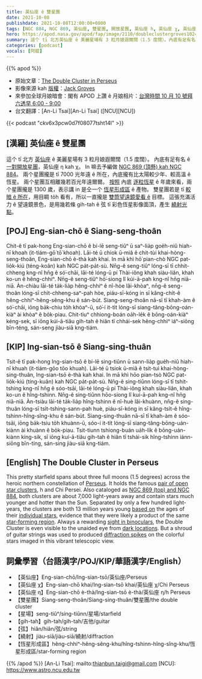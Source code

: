 ```yaml
---
title: 英仙座 ê 雙星團
date: 2021-10-08
publishdate: 2021-10-08T12:00:00+0800
tags: [NGC 884, NGC 869, 英仙座, 雙星團, 開放星團, 英仙座 h, 英仙座 χ, 英仙座 Chi, 英仙座 η, 繞射, 恆星形成區]
hero: https://apod.nasa.gov/apod/fap/image/2110/doubleclustergroves1024.jpg
summary: 這个 tī 北方英仙座 ê 美麗星場有 3 粒月娘遐爾闊（1.5 度闊）。內底有足有名 ê 開放星團，英仙座 η kah χ。
categories: [podcast]
vocals: [阿錕]
---
```


{{% apod %}}

- 原始文章：[The Double Cluster in Perseus](https://apod.nasa.gov/apod/ap211008.html)
- 影像來源 kah [版權][copyright]：[Jack Groves](https://www.instagram.com/astrojackmn)
- 來參加全球月娘暗會：閣有 APOD 上讚 ê 月娘相片：[台灣時間 10 月 10 號拜六透早 6:00 - 9:00](https://nightsky.jpl.nasa.gov/event-view.cfm?Event_ID=117247)
- 台文翻譯：[An-Li Tsai][An-Li Tsai] ([NCU][NCU])

{{< podcast "ckv6x3pcw0d7f08077tsht14l" >}}

## [漢羅] 英仙座 ê 雙星團
這个 tī 北方 [英仙座][Perseus] ê 美麗星場有 3 粒月娘遐爾闊（1.5 度闊）。
內底有足有名 ê [一對開放星團][pair of open star clusters]，英仙座 η kah χ。
In 嘛去予編做 [NGC 869 (頂懸) kah NGC 884][NGC 869 (top) and NGC 884]。
兩个星團攏是 tī 7000 光年遠 ê 所在，內底攏有比太陽較少年、較高溫 ê 恆星。
兩个星團互相離幾若百光年遠爾爾。
[按照][based on] 內底 [逐粒恆星][individual stars] ê 年歲來看，兩个星團攏是 1300 歲，表示講 in 是仝一个 [恆星形成區][star-forming region] ê 產物。
雙星團若是 tī [較暗 ê 所在][dark locations]，用目睭 to̍h 看有，所以一直攏是 [雙筒望遠鏡愛看 ê][sight in binoculars] 目標。
這張充滿活力 ê 望遠鏡景色，是用幾若條 gih-tah ê 弦 tī 彩色恆星影像面頂，產生 [繞射光點][diffraction spikes]。

## [POJ] Eng-sian-chō ê Siang-seng-thoân
Chit-ê tī pak-hong Eng-sian-chō ê bí-lē seng-tiûⁿ ū saⁿ-lia̍p goe̍h-niû hiah-nī khoah (it-tiám-gō͘ tō͘ khoah).
Lāi-té ū chiok ū-miâ ê chit-tùi khai-hòng-seng-thoân, Eng-sian-chō è-thà kah khai.
In mā khì hō͘ pian-chò NGC pat-lio̍k-kiú (téng-koân) kah NGC pa̍t-pa̍t-sù.
Nn̄g-ê seng-tiûⁿ lóng-sī tī chhit-chheng kng-nî hn̄g ê só͘-chāi, lāi-té lóng-ū pí Thài-iông khah siàu-liân, khah ko-un ê hêng-chhiⁿ.
Nn̄g-ê seng-tiûⁿ hō͘-siong lî kúi-ā-pah kng-nî hn̄g niā-niā.
Àn-chiàu lāi-té ta̍k-lia̍p hêng-chhiⁿ ê nî-hòe lâi-khòaⁿ, nn̄g-ê seng-thoân lóng-sī chi̍t-chheng-saⁿ-pah hòe, piáu-sī-kóng in sī kâng-chi̍t-ê hêng-chhiⁿ-hêng-sêng-khu ê sán-bu̍t.
Siang-seng-thoân nā-sī tī khah-àm ê só͘-chāi, iōng ba̍k-chiu to̍h khòaⁿ-ū, só͘-í it-ti̍t lóng-sī siang-tâng-bōng-oán-kiàⁿ ài khòaⁿ ê bo̍k-piau.
Chit-tiuⁿ chhiong-boán oa̍h-le̍k ê bōng-oán-kiàⁿ kéng-sek, sī iōng kúi-ā-tiâu gih-tah ê hiân tī chhái-sek hêng-chhiⁿ iáⁿ-siōng bīn-téng, sán-seng jiàu-siā kng-tiám.

## [KIP] Ing-sian-tsō ê Siang-sing-thuân
Tsit-ê tī pak-hong Ing-sian-tsō ê bí-lē sing-tiûnn ū sann-lia̍p gue̍h-niû hiah-nī khuah (it-tiám-gōo tōo khuah).
Lāi-té ū tsiok ū-miâ ê tsit-tuì khai-hòng-sing-thuân, Ing-sian-tsō è-thà kah khai.
In mā khì hōo pian-tsò NGC pat-lio̍k-kiú (tíng-kuân) kah NGC pa̍t-pa̍t-sù.
Nn̄g-ê sing-tiûnn lóng-sī tī tshit-tshing kng-nî hn̄g ê sóo-tsāi, lāi-té lóng-ū pí Thài-iông khah siàu-liân, khah ko-un ê hîng-tshinn.
Nn̄g-ê sing-tiûnn hōo-siong lî kuí-ā-pah kng-nî hn̄g niā-niā.
Àn-tsiàu lāi-té ta̍k-lia̍p hîng-tshinn ê nî-huè lâi-khuànn, nn̄g-ê sing-thuân lóng-sī tsi̍t-tshing-sann-pah huè, piáu-sī-kóng in sī kâng-tsi̍t-ê hîng-tshinn-hîng-sîng-khu ê sán-bu̍t.
Siang-sing-thuân nā-sī tī khah-àm ê sóo-tsāi, iōng ba̍k-tsiu to̍h khuànn-ū, sóo-í it-ti̍t lóng-sī siang-tâng-bōng-uán-kiànn ài khuànn ê bo̍k-piau.
Tsit-tiunn tshiong-buán ua̍h-li̍k ê bōng-uán-kiànn kíng-sik, sī iōng kuí-ā-tiâu gih-tah ê hiân tī tshái-sik hîng-tshinn iánn-siōng bīn-tíng, sán-sing jiàu-siā kng-tiám.

## [English] The Double Cluster in Perseus
This pretty starfield spans about three full moons (1.5 degrees) across the heroic northern constellation of [Perseus][Perseus].
It holds the famous [pair of open star clusters][pair of open star clusters], h and Chi Persei.
Also cataloged as [NGC 869 (top) and NGC 884][NGC 869 (top) and NGC 884], both clusters are about 7,000 light-years away and contain stars much younger and hotter than the Sun.
Separated by only a few hundred light-years, the clusters are both 13 million years young [based on][based on] the ages of their [individual stars][individual stars], evidence that they were likely a product of the same [star-forming region][star-forming region].
Always a rewarding [sight in binoculars][sight in binoculars], the Double Cluster is even visible to the unaided eye from [dark locations][dark locations].
But a shroud of guitar strings was used to produced [diffraction spikes][diffraction spikes] on the colorful stars imaged in this vibrant telescopic view.

## 詞彙學習（台語漢字/POJ/KIP/華語漢字/English）
- 【英仙座】Eng-sian-chō/Ing-sian-tsō/英仙座/Perseus
- 【英仙座 χ】Eng-sian-chō khai/Ing-sian-tsō khai/英仙座 χ/Chi Perseus
- 【英仙座 η】Eng-sian-chō è-thà/Ing-sian-tsō è-thà/英仙座 η/h Perseus
- 【雙星團】Siang-seng-thoân/Siang-sing-thuân/雙星團/the double cluster
- 【星場】seng-tiûⁿ/sing-tiûnn/星場/starfield
- 【gih-tah】gih-tah/gih-tah/吉他/guitar
- 【弦】hiân/hiân/弦/string
- 【繞射】jiàu-siā/jiàu-siā/繞射/diffraction
- 【恆星形成區】hêng-chhiⁿ-hêng-sêng-khu/hîng-tshinn-hîng-sîng-khu/恆星形成區/star-forming region


{{% /apod %}}
[An-Li Tsai]: mailto:thianbun.taigi@gmail.com
[NCU]: https://www.astro.ncu.edu.tw

[copyright]: https://apod.nasa.gov/apod/fap/lib/about_apod.html#srapply

[Perseus]:http://en.wikipedia.org/wiki/Perseus_constellation
[pair of open star clusters]:https://www.nasa.gov/feature/goddard/caldwell-14
[NGC 869 (top) and NGC 884]:http://www.messier.seds.org/xtra/ngc/n0869.html
[based on]:http://arxiv.org/abs/astro-ph/0205130
[individual stars]:http://www.messier.seds.org/open.html
[star-forming region]:https://apod.nasa.gov/apod/ap080928.html
[sight in binoculars]:http://10minuteastronomy.wordpress.com/2009/11/21/mission-11-cassiopeia-and-the-double-cluster/
[dark locations]:https://apod.nasa.gov/apod/ap060413.html
[diffraction spikes]:https://en.wikipedia.org/wiki/Diffraction_spike
